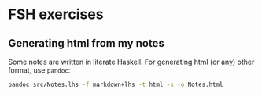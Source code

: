 # FSH exercises

## Generating html from my notes

Some notes are written in literate Haskell. For generating html (or any) other
format, use `pandoc`:

```sh
pandoc src/Notes.lhs -f markdown+lhs -t html -s -o Notes.html

```
